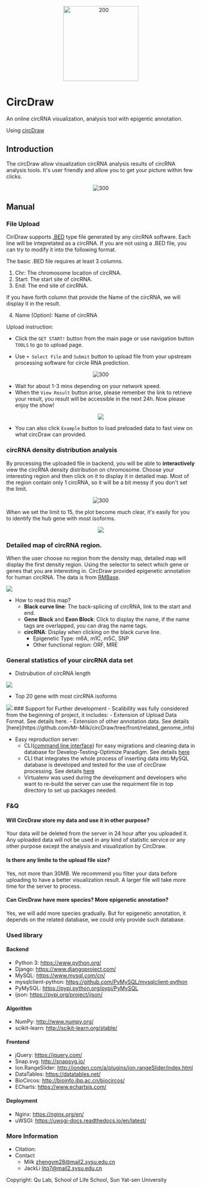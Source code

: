 <p align="center"><img src="cirDraw/media/logo.png" alt="200" width="200"></p>

# CircDraw

An online circRNA visualization, analysis tool with epigentic annotation.

Using [circDraw](http://www.circdraw.com)

## Introduction

The circDraw allow visualization circRNA analysis results of circRNA analysis tools. It's user friendly and allow you to get your picture within few clicks. 

<p align="center"><img src="home.png" alt="300" width="cover"></p>

##  

## Manual

### File Upload

CiriDraw supports [.BED](https://www.ensembl.org/info/website/upload/bed.html) type file generated by any circRNA software. Each line will be intepretated as a circRNA. If you are not using a .BED file, you can try to modify it into the following format.

The basic .BED file requires at least 3 columns.

1. Chr: The chromosome location of circRNA.
2. Start: The start site of circRNA.
3. End: The end site of circRNA.

If you have forth column that provide the Name of the circRNA, we will display it in the result.

4. Name (Option): Name of circRNA



Upload instruction:
- Click the `GET START!` button from the main page or use navigation button `TOOLS` to go to upload page.


- Use `+ Select File` and `Submit` button to upload file from your upstream processing software for circle RNA prediction.

<p align="center"><img src="upload_blank.png" alt="300" width="uploadr"></p>

- Wait for about 1-3 mins depending on your network speed.
- When the `View Result` button arise, please remenber the link to retrieve your result, you result will be accessible in the next 24h. Now please enjoy the show!

<p align=center><img src="example.png"></p>

- You can also click `Example` button to load preloaded data to fast view on what circDraw can provided.


### circRNA density distribution analysis
By processing the uploaded file in backend, you will be able to __interactively__ view the circRNA density distribution on chromosome. Choose your interesting region and then click on it to display it in detailed map. Most of the region contain only 1 circRNA, so it will be a bit messy if you don't set the limit.

<p align="center"><img src="density_nofilter.png" alt="300" width="cover"></p>


[//]: # "### How to read Results?"

When we set the limit to 15, the plot become much clear, it's easily for you to identify the hub gene with most isoforms.

<p align='center'>
  <img src='density_filter_15.png'>
</p>

### Detailed map of circRNA region.

When the user choose no region from the density map, detailed map will display the first density region. Using the selector to select which gene or genes that you are interesting in. CircDraw provided epigenetic annotation for human circRNA. The data is from [RMBase](https://academic.oup.com/nar/article/46/D1/D327/4429298).

<img src='isoformplot_ttn_m6A.png'>

- How to read this map?
  - **Black curve line**: The back-splicing of circRNA, link to the start and end.
  - **Gene Block** and **Exon Block**: Click to display the name, if the name tags are overlapped, you can drag the name tags.
  - **circRNA**: Display when clicking on the black curve line.
    - Epigenetic Type: m6A, m1C, m5C, SNP
    - Other functional region: ORF, MRE



### General statistics of your circRNA data set

- Distrubution of circRNA length

<img src="circLen.png">

- Top 20 gene with most circRNA isoforms

<img src="toplist.png">
### Support for Further development
- Scalibility was fully considered from the beginning of project, it includes:
	- Extension of Upload Data Format. See details here.
	- Extension of other annotation data. See details [here](https://github.com/Mr-Milk/circDraw/tree/front/related_genome_info) 

- Easy reproduction server:
	- CLI([command line interface](https://en.wikipedia.org/wiki/Command-line_interface)) for easy migrations and cleaning data in database for Develop-Testing-Optimize Paradigm. See details [here](https://github.com/Mr-Milk/circDraw/tree/front/process_watchdog)  
	- CLI that integrates the whole process of inserting data into MySQL database is developed and tested for the use of circDraw processing. See details [here](https://github.com/Mr-Milk/circDraw/blob/front/related_genome_info/oneline.py)
	- Virtualenv was used during the development and developers who want to re-build the server can use the requirment file in top directory to set up packages needed.





### F&Q

#### Will CircDraw store my data and use it in other purpose?

Your data will be deleted from the server in 24 hour after you uploaded it. Any uploaded data will not be used in any kind of statistic service or any other purpose except the analysis and visualization by CircDraw.

#### Is there any limite to the upload file size?

Yes, not more than 30MB. We recommend you filter your data before uploading to have a better visualization result. A larger file will take more time for the server to process.

#### Can CircDraw have more species? More epigenetic annotation?

Yes, we will add more species gradually. But for epigenetic annotation, it depends on the related database, we could only provide such database.



### Used library

#### Backend
- Python 3: https://www.python.org/
- Django: https://www.djangoproject.com/
- MySQL: https://www.mysql.com/cn/
- mysqlclient-python: https://github.com/PyMySQL/mysqlclient-python
- PyMySQL: https://pypi.python.org/pypi/PyMySQL
- ijson: https://pypi.org/project/ijson/

#### Algorithm
- NumPy: http://www.numpy.org/
- scikit-learn: http://scikit-learn.org/stable/

#### Frontend
- jQuery: https://jquery.com/
- Snap.svg: http://snapsvg.io/
- Ion.RangeSlider: http://ionden.com/a/plugins/ion.rangeSlider/index.html
- DataTables: https://datatables.net/
- BioCircos: http://bioinfo.ibp.ac.cn/biocircos/
- ECharts: https://www.echartsjs.com/

#### Deployment 
- Nginx: https://nginx.org/en/
- uWSGI: https://uwsgi-docs.readthedocs.io/en/latest/

[//]: # "## About"


### More Information

- Citation: 
- Contact
  - Milk zhengym28@mail2.sysu.edu.cn
  - JackLi litq7@mail2.sysu.edu.cn


Copyright: Qu Lab, School of Life School, Sun Yat-sen University
